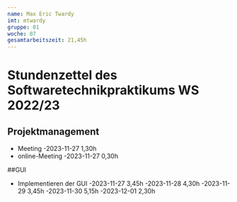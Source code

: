 ```yaml
---
name: Max Eric Twardy
imt: mtwardy
gruppe: 01
woche: 07
gesamtarbeitszeit: 21,45h
---
```


# Stundenzettel des Softwaretechnikpraktikums WS 2022/23

## Projektmanagement
- Meeting 
  -2023-11-27 1,30h
- online-Meeting
  -2023-11-27 0,30h

##GUI
- Implementieren der GUI
  -2023-11-27 3,45h
  -2023-11-28 4,30h
  -2023-11-29 3,45h
  -2023-11-30 5,15h
  -2023-12-01 2,30h
